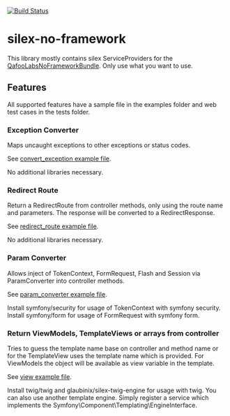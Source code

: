 [![Build Status](https://travis-ci.org/glaubinix/silex-no-framework.svg?branch=master)](https://travis-ci.org/glaubinix/silex-no-framework)
# silex-no-framework

This library mostly contains silex ServiceProviders for the [QafooLabsNoFrameworkBundle](https://github.com/QafooLabs/QafooLabsNoFrameworkBundle). Only use what you want to use.

## Features
All supported features have a sample file in the examples folder and web test cases in the tests folder.

### Exception Converter
Maps uncaught exceptions to other exceptions or status codes.

See [convert_exception example file](examples/convert_exception.php).

No additional libraries necessary.

### Redirect Route
Return a RedirectRoute from controller methods, only using the route name and parameters. The response will be converted to a RedirectResponse.

See [redirect_route example file](examples/redirect_route.php).

No additional libraries necessary.

### Param Converter
Allows inject of TokenContext, FormRequest, Flash and Session via ParamConverter into controller methods.

See [param_converter example file](examples/param_converter.php).

Install symfony/security for usage of TokenContext with symfony security.
Install symfony/form for usage of FormRequest with symfony form.

### Return ViewModels, TemplateViews or arrays from controller
Tries to guess the template name base on controller and method name or for the TemplateView uses the template name which is provided. For ViewModels the object will be available as view variable in the template.

See [view example file](examples/view.php).

Install twig/twig and glaubinix/silex-twig-engine for usage with twig. You can also use another template engine. Simply register a service which implements the Symfony\Component\Templating\EngineInterface.
